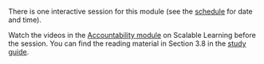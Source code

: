 There is one interactive session for this module (see the [schedule][schedule] 
for date and time).

Watch the videos in the [Accountability module][SL-accountability] on Scalable 
Learning before the session. You can find the reading material in Section 3.8 
in the [study guide][studyguide].

[schedule]: https://portal.miun.se/web/student/schedule
[SL-accountability]: https://www.scalable-learning.com/#/courses/3659/modules/16794/courseware
[studyguide]: https://ver.miun.se/courses/security/infosakc/studyguide.pdf
